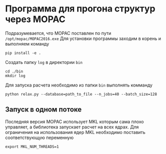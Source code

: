 # Программа для прогона структур через MOPAC

Подразумевается, что MOPAC поставлен по пути `/opt/mopac/MOPAC2016.exe`
Для установки программы заходим в корень и выполняем команду 
```shell
pip install -e .
```
Создать папку `log` в директории `bin`
```shell
cd ./bin
mkdir log
```
Для запуска расчета необходимо из папки `bin` выполнять комманду
```shell
python relax.py --database=path_to_file --n_jobs=40 --batch_size=128
```

## Запуск в одном потоке
Последняя версия MOPAC использует MKL которым сама плохо управляет, 
а библиотека запускает расчет на всех ядрах. Для ограничения на
использования ядер MKL необходимо поставить соответствующую переменную
```shell
export MKL_NUM_THREADS=1
```